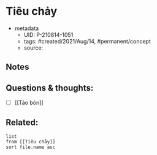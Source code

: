 ---
---

# Tiêu chảy

- metadata
	- UID: P-210814-1051
	- tags: #created/2021/Aug/14, #permanent/concept 
	- source: 

## Notes


## Questions & thoughts:
- [ ] [[Táo bón]]

## Related:
```dataview
list
from [[Tiêu chảy]]
sort file.name asc
```